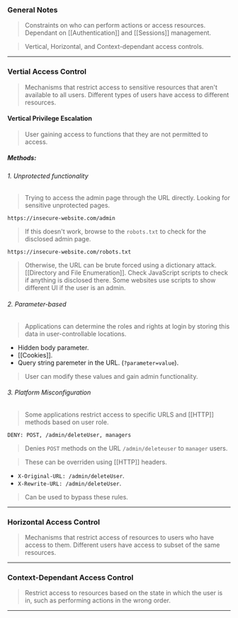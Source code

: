 
### General Notes

> Constraints on who can perform actions or access resources.
> Dependant on [[Authentication]] and [[Sessions]] management.

> Vertical, Horizontal, and Context-dependant access controls.

---

### Vertial Access Control

> Mechanisms that restrict access to sensitive resources that aren't available to all users.
> Different types of users have access to different resources.

#### Vertical Privilege Escalation

> User gaining access to functions that they are not permitted to access.

##### Methods:

###### 1. Unprotected functionality

> Trying to access the admin page through the URL directly.
> Looking for sensitive unprotected pages.
```
https://insecure-website.com/admin
```
> If this doesn't work, browse to the `robots.txt` to check for the disclosed admin page.
```
https://insecure-website.com/robots.txt
```
> Otherwise, the URL can be brute forced using a dictionary attack. [[Directory and File Enumeration]].
> Check JavaScript scripts to check if anything is disclosed there. Some websites use scripts to show different UI if the user is an admin.

###### 2. Parameter-based 

> Applications can determine the roles and rights at login by storing this data in user-controllable locations.

* Hidden body parameter.
* [[Cookies]].
* Query string paremeter in the URL. (`?parameter=value`).

> User can modify these values and gain admin functionality.

###### 3. Platform Misconfiguration

> Some applications restrict access to specific URLS and [[HTTP]] methods based on user role.
```
DENY: POST, /admin/deleteUser, managers
```
> Denies `POST` methods on the URL `/admin/deleteuser` to `manager` users.

> These can be overriden using [[HTTP]] headers.
* `X-Original-URL: /admin/deleteUser`.
* `X-Rewrite-URL: /admin/deleteUser`.

> Can be used to bypass these rules.



---

### Horizontal Access Control

> Mechanisms that restrict access of resources to users who have access to them.
> Different users have access to subset of the same resources.

---

### Context-Dependant Access Control

> Restrict access to resources based on the state in which the user is in, such as performing actions in the wrong order.

---
